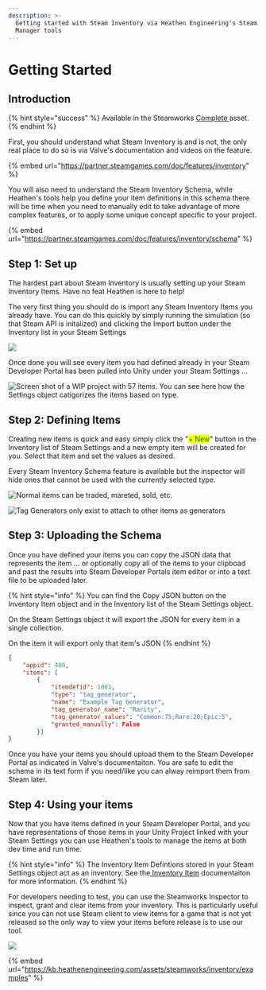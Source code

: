 ```yaml
---
description: >-
  Getting started with Steam Inventory via Heathen Engineering's Steam Inventory
  Manager tools
---
```


# Getting Started

## Introduction

{% hint style="success" %}
Available in the Steamworks [Complete ](https://assetstore.unity.com/packages/tools/utilities/ux-v2-complete-201905)asset.
{% endhint %}

First, you should understand what Steam Inventory is and is not, the only real place to do so is via Valve's documentation and videos on the feature.&#x20;

{% embed url="https://partner.steamgames.com/doc/features/inventory" %}

You will also need to understand the Steam Inventory Schema, while Heathen's tools help you define your item definitions in this schema there will be time when you need to manually edit to take advantage of more complex features, or to apply some unique concept specific to your project.

{% embed url="https://partner.steamgames.com/doc/features/inventory/schema" %}

## **Step 1: Set up**

The hardest part about Steam Inventory is usually setting up your Steam Inventory Items. Have no feat Heathen is here to help!

The very first thing you should do is import any Steam Inventory Items you already have. You can do this quickly by simply running the simulation (so that Steam API is initalized) and clicking the Import button under the Inventory list in your Steam Settings

![](<../../../../../.gitbook/assets/image (187).png>)

Once done you will see every item you had defined already in your Steam Developer Portal has been pulled into Unity under your Steam Settings ...&#x20;

![Screen shot of a WIP project with 57 items. You can see here how the Settings object catigorizes the items based on type.](<../../../../../.gitbook/assets/image (169).png>)

## **Step 2: Defining Items**

Creating new items is quick and easy simply click the "<mark style="color:green;">+ New</mark>" button in the Inventory list of Steam Settings and a new empty item will be created for you. Select that item and set the values as desired.&#x20;

Every Steam Inventory Schema feature is available but the inspector will hide ones that cannot be used with the currently selected type.

![Normal items can be traded, mareted, sold, etc.](<../../../../../.gitbook/assets/image (166).png>)

![Tag Generators only exist to attach to other items as generators](<../../../../../.gitbook/assets/image (177).png>)

## **Step 3: Uploading the Schema**

Once you have defined your items you can copy the JSON data that represents the item ... or optionally copy all of the items to your clipboad and past the results into Steam Developer Portals item editor or into a text file to be uploaded later.

{% hint style="info" %}
You can find the Copy JSON button on the Inventory Item object and in the Inventory list of the Steam Settings object.

On the Steam Settings object it will export the JSON for every item in a single collection.

On the item it will export only that item's JSON
{% endhint %}

```json
{	
	"appid": 480,
	"items": [
		{
			"itemdefid": 1001,
			"type": "tag_generator",
			"name": "Example Tag Generator",
			"tag_generator_name": "Rarity",
			"tag_generator_values": "Common:75;Rare:20;Epic:5",
			"granted_manually": False	
		}]
}
```

Once you have your items you should upload them to the Steam Developer Portal as indicated in Valve's documentaiton. You are safe to edit the schema in its text form if you need/like you can alway reimport them from Steam later.

## Step 4: Using your items

Now that you have items defined in your Steam Developer Portal, and you have representations of those items in your Unity Project linked with your Steam Settings you can use Heathen's tools to manage the items at both dev time and run time.

{% hint style="info" %}
The Inventory Item Defintions stored in your Steam Settings object act as an inventory. See the[ Inventory Item](broken-reference) documentaiton for more information.
{% endhint %}

For developers needing to test, you can use the Steamworks Inspector to inspect, grant and clear items from your inventory. This is particularly useful since you can not use Steam client to view items for a game that is not yet released so the only way to view your items before release is to use our tool.

![](<../../../../../.gitbook/assets/image (159).png>)



{% embed url="https://kb.heathenengineering.com/assets/steamworks/inventory/examples" %}
